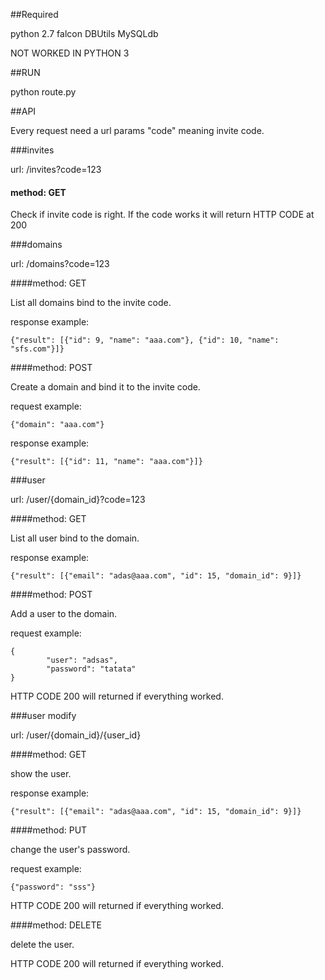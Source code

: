 ##Required

python 2.7
falcon
DBUtils
MySQLdb

NOT WORKED IN PYTHON 3

##RUN

python route.py

##API

Every request need a url params "code" meaning invite code. 

###invites

url: /invites?code=123

#### method: GET

Check if invite code is right. If the code works it will return HTTP CODE at 200

###domains

url: /domains?code=123

####method: GET

List all domains bind to the invite code.

response example:

    {"result": [{"id": 9, "name": "aaa.com"}, {"id": 10, "name": "sfs.com"}]}


####method: POST

Create a domain and bind it to the invite code.

request example:

	{"domain": "aaa.com"}

response example:

	{"result": [{"id": 11, "name": "aaa.com"}]}

###user

url: /user/{domain_id}?code=123

####method: GET

List all user bind to the domain.

response example:

	{"result": [{"email": "adas@aaa.com", "id": 15, "domain_id": 9}]}

####method: POST

Add a user to the domain.

request example:

	{
		    "user": "adsas",
			"password": "tatata"
	}

HTTP CODE 200 will returned if everything worked.

###user modify

url: /user/{domain_id}/{user_id}

####method: GET

show the user.

response example:

	{"result": [{"email": "adas@aaa.com", "id": 15, "domain_id": 9}]}

####method: PUT

change the user's password.

request example:
	
	{"password": "sss"}

HTTP CODE 200 will returned if everything worked.

####method: DELETE

delete the user.

HTTP CODE 200 will returned if everything worked.


